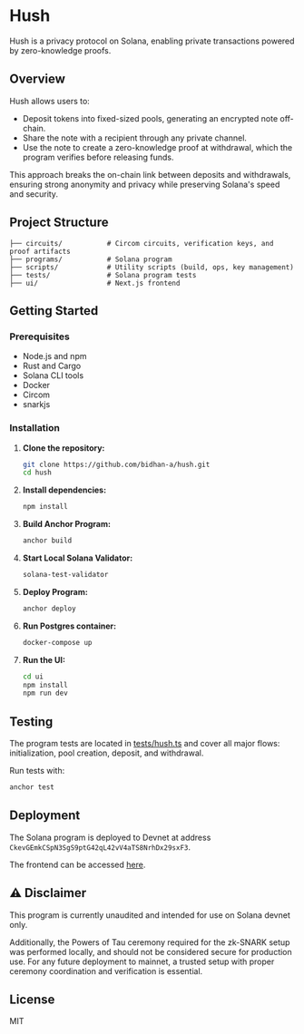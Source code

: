 # Hush

Hush is a privacy protocol on Solana, enabling private transactions powered by zero-knowledge proofs. 

## Overview

Hush allows users to:

- Deposit tokens into fixed-sized pools, generating an encrypted note off-chain.
- Share the note with a recipient through any private channel.
- Use the note to create a zero-knowledge proof at withdrawal, which the program verifies before releasing funds.

This approach breaks the on-chain link between deposits and withdrawals, ensuring strong anonymity and privacy while preserving Solana's speed and security.


## Project Structure

```
├── circuits/           # Circom circuits, verification keys, and proof artifacts
├── programs/           # Solana program
├── scripts/            # Utility scripts (build, ops, key management)
├── tests/              # Solana program tests
├── ui/                 # Next.js frontend
```

## Getting Started

### Prerequisites

- Node.js and npm
- Rust and Cargo
- Solana CLI tools
- Docker
- Circom
- snarkjs

### Installation

1. **Clone the repository:**
   ```sh
   git clone https://github.com/bidhan-a/hush.git
   cd hush
   ```

2. **Install dependencies:**
   ```sh
   npm install
   ```

3. **Build Anchor Program:**
   ```sh
   anchor build
   ```

4. **Start Local Solana Validator:**
   ```sh
   solana-test-validator
   ```

5. **Deploy Program:**
   ```sh
   anchor deploy
   ```

6. **Run Postgres container:**
   ```sh
   docker-compose up
   ```

7. **Run the UI:**
   ```sh
   cd ui
   npm install
   npm run dev
   ```

## Testing

The program tests are located in [tests/hush.ts](tests/hush.ts) and cover all major flows: initialization, pool creation, deposit, and withdrawal.

Run tests with:
```sh
anchor test
```

## Deployment

The Solana program is deployed to Devnet at address `CkevGEmkCSpN3SgS9ptG42qL42vV4aTS8NrhDx29sxF3`.

The frontend can be accessed [here](https://hush-nu.vercel.app/).


## ⚠️ Disclaimer

This program is currently unaudited and intended for use on Solana devnet only.

Additionally, the Powers of Tau ceremony required for the zk-SNARK setup was performed locally, and should not be considered secure for production use. For any future deployment to mainnet, a trusted setup with proper ceremony coordination and verification is essential.

## License

MIT
